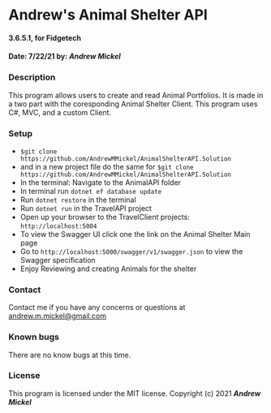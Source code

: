 # Andrew's Animal Shelter API
#### 3.6.5.1, for Fidgetech
#### Date: 7/22/21  by: _**Andrew Mickel**_
### Description
This program allows users to create and read Animal Portfolios. It is made in a two part with the coresponding Animal Shelter Client. This program uses C#, MVC, and a custom Client.
### Setup
* `$git clone https://github.com/AndrewMMickel/AnimalShelterAPI.Solution`
* and in a new project file do the same for `$git clone https://github.com/AndrewMMickel/AnimalShelterAPI.Solution`
* In the terminal: Navigate to the AnimalAPI folder
* In terminal run `dotnet ef database update`
* Run `dotnet restore` in the terminal
* Run `dotnet run` in the TravelAPI project
* Open up your browser to the TravelClient projects: `http://localhost:5004`
* To view the Swagger UI click one the link on the Animal Shelter Main page
* Go to `http://localhost:5000/swagger/v1/swagger.json` to view the Swagger specification
* Enjoy Reviewing and creating Animals for the shelter
### Contact
Contact me if you have any concerns or questions at andrew.m.mickel@gmail.com
### Known bugs
There are no know bugs at this time.
### License
This program is licensed under the MIT license.
Copyright (c) 2021 _**Andrew Mickel**_